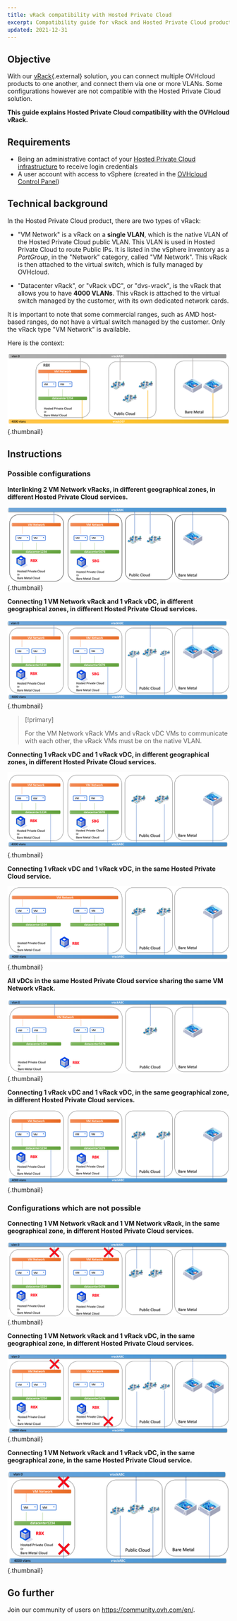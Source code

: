 ```yaml
---
title: vRack compatibility with Hosted Private Cloud
excerpt: Compatibility guide for vRack and Hosted Private Cloud products
updated: 2021-12-31
---
```


## Objective

With our [vRack](https://www.ovh.com/sg/solutions/vrack/){.external} solution, you can connect multiple OVHcloud products to one another, and connect them via one or more VLANs. Some configurations however are not compatible with the Hosted Private Cloud solution.

**This guide explains Hosted Private Cloud compatibility with the OVHcloud vRack.**

## Requirements

- Being an administrative contact of your [Hosted Private Cloud infrastructure](https://www.ovhcloud.com/en-sg/enterprise/products/hosted-private-cloud/) to receive login credentials
- A user account with access to vSphere (created in the [OVHcloud Control Panel](https://ca.ovh.com/auth/?action=gotomanager&from=https://www.ovh.com/sg/&ovhSubsidiary=sg))

## Technical background

In the Hosted Private Cloud product, there are two types of vRack:

- "VM Network" is a vRack on a **single VLAN**, which is the native VLAN of the Hosted Private Cloud public VLAN. This VLAN is used in Hosted Private Cloud to route Public IPs. It is listed in the vSphere inventory as a *PortGroup*, in the "Network" category, called "VM Network". This vRack is then attached to the virtual switch, which is fully managed by OVHcloud.

- "Datacenter vRack", or "vRack vDC", or "dvs-vrack", is the vRack that allows you to have **4000 VLANs**. This vRack is attached to the virtual switch managed by the customer, with its own dedicated network cards.

It is important to note that some commercial ranges, such as AMD host-based ranges, do not have a virtual switch managed by the customer. Only the vRack type "VM Network" is available.

Here is the context:

![template](images/template.png){.thumbnail}

## Instructions

### Possible configurations

**Interlinking 2 VM Network vRacks, in different geographical zones, in different Hosted Private Cloud services.**

![VM Network - VM Network different zone and different PCC](images/vmnetwork-vmnetwork-diff-geo-diff-pcc.png){.thumbnail}

**Connecting 1 VM Network vRack and 1 vRack vDC, in different geographical zones, in different Hosted Private Cloud services.**

![VM Network - different zones and PCC vDC](images/vmnetwork-vdc-diff-geo-diff-pcc.png){.thumbnail}

> [!primary]
>
> For the VM Network vRack VMs and vRack vDC VMs to communicate with each other, the vRack VMs must be on the native VLAN.
> 

**Connecting 1 vRack vDC and 1 vRack vDC, in different geographical zones, in different Hosted Private Cloud services.**

![vDC - vDC different zone and different PCC](images/vdc-vdc-diff-geo-diff-pcc.png){.thumbnail}

**Connecting 1 vRack vDC and 1 vRack vDC, in the same Hosted Private Cloud service.**

![vDC - vDC same PCC](images/vdc-vdc-same-pcc.png){.thumbnail}

**All vDCs in the same Hosted Private Cloud service sharing the same VM Network vRack.**

![VM Network shared in Hosted Private Cloud](images/all-vdc-share-same-vmnetwork.png){.thumbnail}

**Connecting 1 vRack vDC and 1 vRack vDC, in the same geographical zone, in different Hosted Private Cloud services.**

![vDC - vDC same zone and different PCCs](images/vdc-vdc-same-zone-diff-pcc.png){.thumbnail}

### Configurations which are not possible

**Connecting 1 VM Network vRack and 1 VM Network vRack, in the same geographical zone, in different Hosted Private Cloud services.**

![VM Network - VM Network - same zone and different PCCs](images/vmnetwork-vmnetwork-same-geo-diff-pcc.png){.thumbnail}

**Connecting 1 VM Network vRack and 1 vRack vDC, in the same geographical zone, in different Hosted Private Cloud services.**

![VM Network - vDC same zone and different Hosted Private Cloud](images/vmnetwork-vdc-same-geo-diff-pcc.png){.thumbnail}

**Connecting 1 VM Network vRack  and 1 vRack vDC, in the same geographical zone, in the same Hosted Private Cloud service.**

![VM Network - vDC same zone and PCC](images/vmnetwork-vdc-same-geo-same-pcc.png){.thumbnail}

## Go further

Join our community of users on <https://community.ovh.com/en/>.
